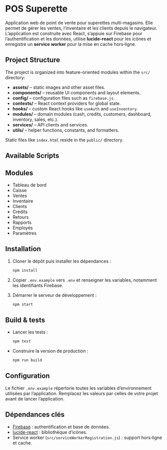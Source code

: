 # POS Superette

Application web de point de vente pour superettes multi-magasins. Elle permet de gérer les ventes, l’inventaire et les clients depuis le navigateur. L’application est construite avec React, s’appuie sur Firebase pour l’authentification et les données, utilise **lucide-react** pour les icônes et enregistre un **service worker** pour la mise en cache hors‑ligne.

## Project Structure
The project is organized into feature-oriented modules within the `src/` directory:

- **assets/** – static images and other asset files.
- **components/** – reusable UI components and layout elements.
- **config/** – configuration files such as `firebase.js`.
- **contexts/** – React context providers for global state.
- **hooks/** – custom React hooks like `useAuth` and `useInventory`.
- **modules/** – domain modules (cash, credits, customers, dashboard, inventory, sales, etc.).
- **services/** – API clients and services.
- **utils/** – helper functions, constants, and formatters.

Static files like `index.html` reside in the `public/` directory.

## Available Scripts
## Modules

- Tableau de bord
- Caisse
- Ventes
- Inventaire
- Clients
- Crédits
- Retours
- Rapports
- Employés
- Paramètres

## Installation

1. Cloner le dépôt puis installer les dépendances :

   ```bash
   npm install
   ```

2. Copier `.env.example` vers `.env` et renseigner les variables, notamment les identifiants Firebase.

3. Démarrer le serveur de développement :

   ```bash
   npm start
   ```

## Build & tests

- Lancer les tests :

  ```bash
  npm test
  ```

- Construire la version de production :

  ```bash
  npm run build
  ```

## Configuration

Le fichier `.env.example` répertorie toutes les variables d’environnement utilisées par l’application. Remplacez les valeurs par celles de votre projet avant de lancer l’application.

## Dépendances clés

- [Firebase](https://firebase.google.com/) : authentification et base de données.
- [lucide-react](https://lucide.dev/) : bibliothèque d’icônes.
- Service worker (`src/serviceWorkerRegistration.js`) : support hors‑ligne et cache.

